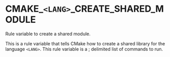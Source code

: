   

# CMAKE_```<LANG>```_CREATE_SHARED_MODULE  
Rule variable to create a shared module.  

This is a rule variable that tells CMake how to create a shared
library for the language ```<LANG>```.  This rule variable is a ; delimited
list of commands to run.  

